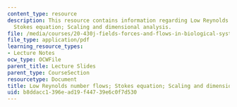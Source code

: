 ```yaml
---
content_type: resource
description: This resource contains information regarding Low Reynolds number flows;
  Stokes equation; Scaling and dimensional analysis.
file: /media/courses/20-430j-fields-forces-and-flows-in-biological-systems-fall-2015/b8ddacc1396ead19f44739e6c0f7d530_MIT20_430JF15_Lecture17.pdf
file_type: application/pdf
learning_resource_types:
- Lecture Notes
ocw_type: OCWFile
parent_title: Lecture Slides
parent_type: CourseSection
resourcetype: Document
title: Low Reynolds number flows; Stokes equation; Scaling and dimensional analysis
uid: b8ddacc1-396e-ad19-f447-39e6c0f7d530
---
```

